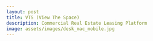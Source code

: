 ```yaml
---
layout: post
title: VTS (View The Space)
description: Commercial Real Estate Leasing Platform
image: assets/images/desk_mac_mobile.jpg
---
```

<br>
<span class="image fit"><img src="{{ site.baseurl }}/assets/images/TRM.jpg" alt=""/></span>
<br>
<span class="image fit"><img src="{{ site.baseurl }}/assets/images/Building Profile_Capital Costs.jpg" alt=""/></span>
<br>
<span class="image fit"><img src="{{ site.baseurl }}/assets/images/TIMS_Mass Edit_Add to List.jpg" alt=""/></span>
<br>
<span class="image fit"><img src="{{ site.baseurl }}/assets/images/TIMS_Mass Edit_Add to List Modal.jpg" alt=""/></span>
<br>
